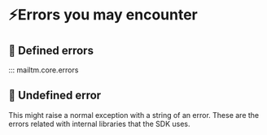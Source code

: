 # ⚡Errors you may encounter
## 🚀  Defined errors

::: mailtm.core.errors

## 🚀 Undefined error

This might raise a normal exception with a string of an error. These are the errors related with internal libraries that the SDK uses.